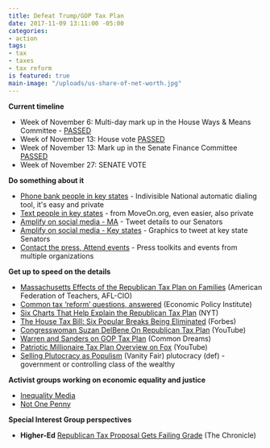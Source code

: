 ```yaml
---
title: Defeat Trump/GOP Tax Plan
date: 2017-11-09 13:11:00 -05:00
categories:
- action
tags:
- tax
- taxes
- tax reform
is featured: true
main-image: "/uploads/us-share-of-net-worth.jpg"
---
```


**Current timeline**
* Week of November 6: Multi-day mark up in the House Ways & Means Committee - [PASSED](http://www.businessinsider.com/trump-gop-tax-bill-vote-text-house-ways-and-means-committee-2017-11)
* Week of November 13: House vote [PASSED](http://nyti.ms/2hDqQRs)
* Week of November 13: Mark up in the Senate Finance Committee [PASSED](http://www.cnn.com/2017/11/16/politics/tax-bill-committee/index.html)
* Week of November 27: SENATE VOTE

**Do something about it**
* [Phone bank people in key states](https://www.trumptaxscam.org/calls-to-kill-the-tax-scam/) - Indivisible National automatic dialing tool, it's easy and private
* [Text people in key states](https://act.moveon.org/survey/mo-text-team-schedule/) - from MoveOn.org, even easier, also private
* [Amplify on social media - MA](https://www.trumptaxscam.org/impact-of-the-trump-tax-scam-by-state#Massachusetts) - Tweet details to our Senators
* [Amplify on social media - Key states](https://trumptaxtoolkit.org/) - Graphics to tweet at key state Senators
* [Contact the press, Attend events](http://stoptrumptaxcuts.org/events/) - Press toolkits and events from multiple organizations

**Get up to speed on the details**
* [Massachusetts Effects of the Republican Tax Plan on Families](https://www.aft.org/map2017/?s=MA) (American Federation of Teachers, AFL-CIO)
* [Common tax ‘reform’ questions, answered](http://www.epi.org/publication/tax-faqs/) (Economic Policy Institute)
* [Six Charts That Help Explain
the Republican Tax Plan](https://www.nytimes.com/interactive/2017/09/27/us/politics/six-charts-to-explain-the-republican-tax-plan.html) (NYT)
* [The House Tax Bill: Six Popular Breaks Being Eliminated](https://www.forbes.com/sites/anthonynitti/2017/11/02/the-house-tax-bill-six-popular-breaks-you-didnt-realize-youll-be-losing/#51b7bcba5453) (Forbes)
* [Congresswoman Suzan DelBene On Republican Tax Plan](https://www.youtube.com/watch?v=h2B00vqD4zI) (YouTube)
* [Warren and Sanders on GOP Tax Plan](https://www.commondreams.org/news/2017/11/02/warren-and-sanders-deliver-3-minute-takedown-gops-pro-billionaire-tax-scam) (Common Dreams)
* [Patriotic Millionaire Tax Plan Overview on Fox](https://www.youtube.com/watch?v=KKJpx3-Zwdg) (YouTube)
* [Selling Plutocracy as Populism](https://www.vanityfair.com/news/2017/08/donald-trump-tax-speech) (Vanity Fair) plutocracy (def) - government or controlling class of the wealthy

**Activist groups working on economic equality and justice**
* [Inequality Media](https://www.inequalitymedia.org/)
* [Not One Penny](https://notonepenny.org/)

**Special Interest Group perspectives**
* **Higher-Ed** [Republican Tax Proposal Gets Failing Grade](http://www.chronicle.com/article/Republican-Tax-Proposal-Gets/241662) (The Chronicle)

